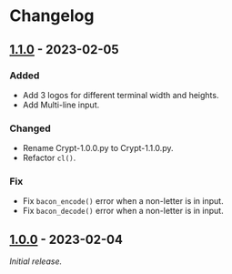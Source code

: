 # Changelog

## [1.1.0] - 2023-02-05

### Added
- Add 3 logos for different terminal width and heights.
- Add Multi-line input.

### Changed
- Rename Crypt-1.0.0.py to Crypt-1.1.0.py.
- Refactor `cl()`.

### Fix
- Fix `bacon_encode()` error when a non-letter is in input.
- Fix `bacon_decode()` error when a non-letter is in input.

## [1.0.0] - 2023-02-04

_Initial release._

[1.1.0]: https://github.com/ninja-left/CRYPT/releases/tag/v1.1.0
[1.0.0]: https://github.com/ninja-left/CRYPT/releases/tag/v1.0.0
